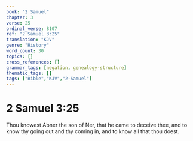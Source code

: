 ```yaml
---
book: "2 Samuel"
chapter: 3
verse: 25
ordinal_verse: 8107
ref: "2 Samuel 3:25"
translation: "KJV"
genre: "History"
word_count: 30
topics: []
cross_references: []
grammar_tags: [negation, genealogy-structure]
thematic_tags: []
tags: ["Bible","KJV","2-Samuel"]
---
```


# 2 Samuel 3:25

Thou knowest Abner the son of Ner, that he came to deceive thee, and to know thy going out and thy coming in, and to know all that thou doest.
